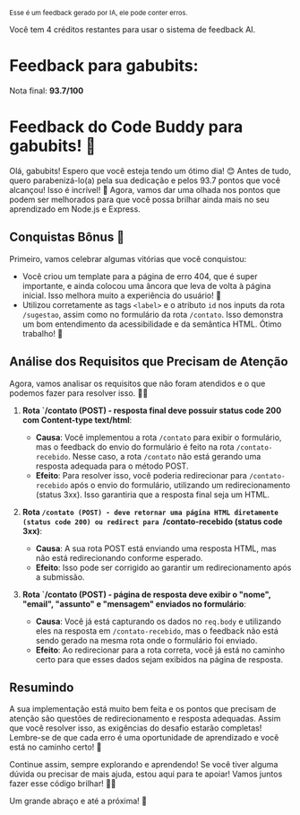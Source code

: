 <sup>Esse é um feedback gerado por IA, ele pode conter erros.</sup>

Você tem 4 créditos restantes para usar o sistema de feedback AI.

# Feedback para gabubits:

Nota final: **93.7/100**

# Feedback do Code Buddy para gabubits! 🚀

Olá, gabubits! Espero que você esteja tendo um ótimo dia! 😊 Antes de tudo, quero parabenizá-lo(a) pela sua dedicação e pelos 93.7 pontos que você alcançou! Isso é incrível! 🎉 Agora, vamos dar uma olhada nos pontos que podem ser melhorados para que você possa brilhar ainda mais no seu aprendizado em Node.js e Express.

## Conquistas Bônus 🎉
Primeiro, vamos celebrar algumas vitórias que você conquistou:
- Você criou um template para a página de erro 404, que é super importante, e ainda colocou uma âncora que leva de volta à página inicial. Isso melhora muito a experiência do usuário! 👏
- Utilizou corretamente as tags `<label>` e o atributo `id` nos inputs da rota `/sugestao`, assim como no formulário da rota `/contato`. Isso demonstra um bom entendimento da acessibilidade e da semântica HTML. Ótimo trabalho! 🌟

## Análise dos Requisitos que Precisam de Atenção
Agora, vamos analisar os requisitos que não foram atendidos e o que podemos fazer para resolver isso. 🕵️‍♂️

1. **Rota `/contato (POST) - resposta final deve possuir status code 200 com Content-type text/html**: 
   - **Causa**: Você implementou a rota `/contato` para exibir o formulário, mas o feedback do envio do formulário é feito na rota `/contato-recebido`. Nesse caso, a rota `/contato` não está gerando uma resposta adequada para o método POST.
   - **Efeito**: Para resolver isso, você poderia redirecionar para `/contato-recebido` após o envio do formulário, utilizando um redirecionamento (status 3xx). Isso garantiria que a resposta final seja um HTML.

2. **Rota `/contato (POST) - deve retornar uma página HTML diretamente (status code 200) ou redirect para `/contato-recebido (status code 3xx)**:
   - **Causa**: A sua rota POST está enviando uma resposta HTML, mas não está redirecionando conforme esperado. 
   - **Efeito**: Isso pode ser corrigido ao garantir um redirecionamento após a submissão.

3. **Rota `/contato (POST) - página de resposta deve exibir o "nome", "email", "assunto" e "mensagem" enviados no formulário**:
   - **Causa**: Você já está capturando os dados no `req.body` e utilizando eles na resposta em `/contato-recebido`, mas o feedback não está sendo gerado na mesma rota onde o formulário foi enviado.
   - **Efeito**: Ao redirecionar para a rota correta, você já está no caminho certo para que esses dados sejam exibidos na página de resposta.

## Resumindo
A sua implementação está muito bem feita e os pontos que precisam de atenção são questões de redirecionamento e resposta adequadas. Assim que você resolver isso, as exigências do desafio estarão completas! Lembre-se de que cada erro é uma oportunidade de aprendizado e você está no caminho certo! 🚀

Continue assim, sempre explorando e aprendendo! Se você tiver alguma dúvida ou precisar de mais ajuda, estou aqui para te apoiar! Vamos juntos fazer esse código brilhar! 💪✨

Um grande abraço e até a próxima! 👋